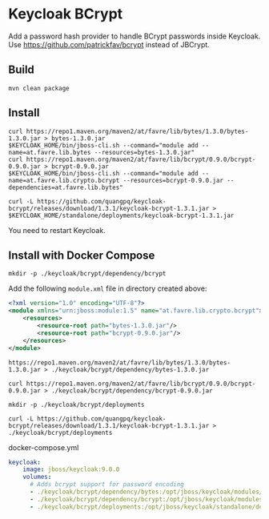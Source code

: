# Keycloak BCrypt

Add a password hash provider to handle BCrypt passwords inside Keycloak.
Use https://github.com/patrickfav/bcrypt instead of JBCrypt.

## Build
```
mvn clean package
```

## Install
```
curl https://repo1.maven.org/maven2/at/favre/lib/bytes/1.3.0/bytes-1.3.0.jar > bytes-1.3.0.jar
$KEYCLOAK_HOME/bin/jboss-cli.sh --command="module add --name=at.favre.lib.bytes --resources=bytes-1.3.0.jar"
curl https://repo1.maven.org/maven2/at/favre/lib/bcrypt/0.9.0/bcrypt-0.9.0.jar > bcrypt-0.9.0.jar
$KEYCLOAK_HOME/bin/jboss-cli.sh --command="module add --name=at.favre.lib.crypto.bcrypt --resources=bcrypt-0.9.0.jar --dependencies=at.favre.lib.bytes"

curl -L https://github.com/quangpq/keycloak-bcrypt/releases/download/1.3.1/keycloak-bcrypt-1.3.1.jar > $KEYCLOAK_HOME/standalone/deployments/keycloak-bcrypt-1.3.1.jar

```
You need to restart Keycloak.

## Install with Docker Compose

`mkdir -p ./keycloak/bcrypt/dependency/bcrypt`

Add the following `module.xml` file in directory created above:
```xml
<?xml version="1.0" encoding="UTF-8"?>
<module xmlns="urn:jboss:module:1.5" name="at.favre.lib.crypto.bcrypt">
    <resources>
        <resource-root path="bytes-1.3.0.jar"/>
        <resource-root path="bcrypt-0.9.0.jar"/>
    </resources>
</module>
```

`https://repo1.maven.org/maven2/at/favre/lib/bytes/1.3.0/bytes-1.3.0.jar > ./keycloak/bcrypt/dependency/bytes-1.3.0.jar`

`curl https://repo1.maven.org/maven2/at/favre/lib/bcrypt/0.9.0/bcrypt-0.9.0.jar > ./keycloak/bcrypt/dependency/bcrypt-0.9.0.jar`


`mkdir -p ./keycloak/bcrypt/deployments`

`curl -L https://github.com/quangpq/keycloak-bcrypt/releases/download/1.3.1/keycloak-bcrypt-1.3.1.jar > ./keycloak/bcrypt/deployments`


docker-compose.yml
```yml
keycloak:
    image: jboss/keycloak:9.0.0
    volumes:
      # Adds bcrypt support for password encoding
      - ./keycloak/bcrypt/dependency/bytes:/opt/jboss/keycloak/modules/at/favre/lib/bytes/main
      - ./keycloak/bcrypt/dependency/bcrypt:/opt/jboss/keycloak/modules/at/favre/lib/crypto/bcrypt/main
      - ./keycloak/bcrypt/deployments:/opt/jboss/keycloak/standalone/deployments
```
